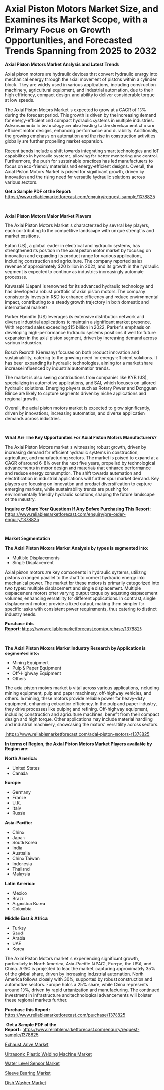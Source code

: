 <p><h1>Axial Piston Motors Market Size, and Examines its Market Scope, with a Primary Focus on Growth Opportunities, and Forecasted Trends Spanning from 2025 to 2032</h1></p><p><strong>Axial Piston Motors Market Analysis and Latest Trends</strong></p>
<p><p>Axial piston motors are hydraulic devices that convert hydraulic energy into mechanical energy through the axial movement of pistons within a cylinder block. They are widely used in various applications, including construction machinery, agricultural equipment, and industrial automation, due to their high efficiency, compact design, and ability to deliver considerable torque at low speeds.</p><p>The Axial Piston Motors Market is expected to grow at a CAGR of 13% during the forecast period. This growth is driven by the increasing demand for energy-efficient and compact hydraulic systems in multiple industries. Advancements in technology are also leading to the development of more efficient motor designs, enhancing performance and durability. Additionally, the growing emphasis on automation and the rise in construction activities globally are further propelling market expansion.</p><p>Recent trends include a shift towards integrating smart technologies and IoT capabilities in hydraulic systems, allowing for better monitoring and control. Furthermore, the push for sustainable practices has led manufacturers to focus on eco-friendly materials and energy-efficient designs. Overall, the Axial Piston Motors Market is poised for significant growth, driven by innovation and the rising need for versatile hydraulic solutions across various sectors.</p></p>
<p><strong>Get a Sample PDF of the Report:&nbsp;</strong> <a href="https://www.reliablemarketforecast.com/enquiry/request-sample/1378825?utm_campaign=1893&utm_medium=2&utm_source=Github&utm_content=ia&utm_term=08042025&utm_id=axial-piston-motors">https://www.reliablemarketforecast.com/enquiry/request-sample/1378825</a></p>
<p>&nbsp;</p>
<p><strong>Axial Piston Motors Major Market Players</strong></p>
<p><p>The Axial Piston Motors Market is characterized by several key players, each contributing to the competitive landscape with unique strengths and market positions. </p><p>Eaton (US), a global leader in electrical and hydraulic systems, has strengthened its position in the axial piston motor market by focusing on innovation and expanding its product range for various applications, including construction and agriculture. The company reported sales revenue of approximately $20 billion in 2022, and its growth in the hydraulic segment is expected to continue as industries increasingly automate processes.</p><p>Kawasaki (Japan) is renowned for its advanced hydraulic technology and has developed a robust portfolio of axial piston motors. The company consistently invests in R&D to enhance efficiency and reduce environmental impact, contributing to a steady growth trajectory in both domestic and international markets.</p><p>Parker Hannifin (US) leverages its extensive distribution network and diverse industrial applications to maintain a significant market presence. With reported sales exceeding $15 billion in 2022, Parker's emphasis on developing high-performance hydraulic systems positions it well for future expansion in the axial piston segment, driven by increasing demand across various industries.</p><p>Bosch Rexroth (Germany) focuses on both product innovation and sustainability, catering to the growing need for energy-efficient solutions. It has been expanding its hydraulic technologies, aiming for a market share increase influenced by industrial automation trends.</p><p>The market is also seeing contributions from companies like KYB (US), specializing in automotive applications, and SAI, which focuses on tailored hydraulic solutions. Emerging players such as Rotary Power and Dongguan Blince are likely to capture segments driven by niche applications and regional growth.</p><p>Overall, the axial piston motors market is expected to grow significantly, driven by innovations, increasing automation, and diverse application demands across industries.</p></p>
<p>&nbsp;</p>
<p><strong>What Are The Key Opportunities For Axial Piston Motors Manufacturers?</strong></p>
<p><p>The Axial Piston Motors market is witnessing robust growth, driven by increasing demand for efficient hydraulic systems in construction, agriculture, and manufacturing sectors. The market is poised to expand at a CAGR of around 6-8% over the next five years, propelled by technological advancements in motor design and materials that enhance performance and reduce energy consumption. The shift towards automation and electrification in industrial applications will further spur market demand. Key players are focusing on innovation and product diversification to capture emerging markets, while sustainability trends are pushing for environmentally friendly hydraulic solutions, shaping the future landscape of the industry.</p></p>
<p><strong>Inquire or Share Your Questions If Any Before Purchasing This Report:</strong> <a href="https://www.reliablemarketforecast.com/enquiry/pre-order-enquiry/1378825?utm_campaign=1893&utm_medium=2&utm_source=Github&utm_content=ia&utm_term=08042025&utm_id=axial-piston-motors">https://www.reliablemarketforecast.com/enquiry/pre-order-enquiry/1378825</a></p>
<p>&nbsp;</p>
<p><strong>Market Segmentation</strong></p>
<p><strong>The Axial Piston Motors Market Analysis by types is segmented into:</strong></p>
<p><ul><li>Multiple Displacements</li><li>Single Displacement</li></ul></p>
<p><p>Axial piston motors are key components in hydraulic systems, utilizing pistons arranged parallel to the shaft to convert hydraulic energy into mechanical power. The market for these motors is primarily categorized into two types: multiple displacement and single displacement. Multiple displacement motors offer varying output torque by adjusting displacement volumes, enhancing versatility for different applications. In contrast, single displacement motors provide a fixed output, making them simpler for specific tasks with consistent power requirements, thus catering to distinct industry needs.</p></p>
<p><strong>Purchase this Report:&nbsp;</strong><a href="https://www.reliablemarketforecast.com/purchase/1378825?utm_campaign=1893&utm_medium=2&utm_source=Github&utm_content=ia&utm_term=08042025&utm_id=axial-piston-motors">https://www.reliablemarketforecast.com/purchase/1378825</a></p>
<p>&nbsp;</p>
<p><strong>The Axial Piston Motors Market Industry Research by Application is segmented into:</strong></p>
<p><ul><li>Mining Equipment</li><li>Pulp & Paper Equipment</li><li>Off-Highway Equipment</li><li>Others</li></ul></p>
<p><p>The axial piston motors market is vital across various applications, including mining equipment, pulp and paper machinery, off-highway vehicles, and others. In mining, these motors provide reliable power for heavy-duty equipment, enhancing extraction efficiency. In the pulp and paper industry, they drive processes like pulping and refining. Off-highway equipment, including construction and agriculture machines, benefit from their compact design and high torque. Other applications may include material handling and industrial machinery, showcasing the motors' versatility across sectors.</p></p>
<p><a href="https://www.reliablemarketforecast.com/axial-piston-motors-r1378825?utm_campaign=1893&utm_medium=2&utm_source=Github&utm_content=ia&utm_term=08042025&utm_id=axial-piston-motors">&nbsp;https://www.reliablemarketforecast.com/axial-piston-motors-r1378825</a></p>
<p><strong>In terms of Region, the Axial Piston Motors Market Players available by Region are:</strong></p>
<p>
    <p> <strong> North America: </strong>
        <ul>
            <li>United States</li>
            <li>Canada</li>
        </ul>
        </p> 
    <p> <strong> Europe: </strong>
        <ul>
            <li>Germany</li>
            <li>France</li>
            <li>U.K.</li>
            <li>Italy</li>
            <li>Russia</li>
        </ul>
        </p> 
    <p> <strong> Asia-Pacific: </strong>
        <ul>
            <li>China</li>
            <li>Japan</li>
            <li>South Korea</li>
            <li>India</li>
            <li>Australia</li>
            <li>China Taiwan</li>
            <li>Indonesia</li>
            <li>Thailand</li>
            <li>Malaysia</li>
        </ul>
        </p> 
    <p> <strong> Latin America: </strong>
        <ul>
            <li>Mexico</li>
            <li>Brazil</li>
            <li>Argentina Korea</li>
            <li>Colombia</li>
        </ul>
        </p> 
    <p> <strong> Middle East & Africa: </strong>
        <ul>
            <li>Turkey</li>
            <li>Saudi</li>
            <li>Arabia</li>
            <li>UAE</li>
            <li>Korea</li>
        </ul>
    </p>
    </p>
<p><p>The Axial Piston Motors market is experiencing significant growth, particularly in North America, Asia-Pacific (APAC), Europe, the USA, and China. APAC is projected to lead the market, capturing approximately 35% of the global share, driven by increasing industrial automation. North America follows closely with 30%, supported by robust construction and automotive sectors. Europe holds a 25% share, while China represents around 10%, driven by rapid urbanization and manufacturing. The continued investment in infrastructure and technological advancements will bolster these regional markets further.</p></p>
<p><strong>Purchase this Report: </strong><a href="https://www.reliablemarketforecast.com/purchase/1378825?utm_campaign=1893&utm_medium=2&utm_source=Github&utm_content=ia&utm_term=08042025&utm_id=axial-piston-motors">https://www.reliablemarketforecast.com/purchase/1378825</a></p>
<p>&nbsp;<strong>Get a Sample PDF of the Report:&nbsp;&nbsp;</strong><a href="https://www.reliablemarketforecast.com/enquiry/request-sample/1378825?utm_campaign=1893&utm_medium=2&utm_source=Github&utm_content=ia&utm_term=08042025&utm_id=axial-piston-motors">https://www.reliablemarketforecast.com/enquiry/request-sample/1378825</a></p>
<p><strong></strong></p>
<p><p><a href="https://github.com/firdwsermald/Market-Research-Report-List-1/blob/main/exhaust-valve-market.md?utm_campaign=1893&utm_medium=2&utm_source=Github&utm_content=ia&utm_term=08042025&utm_id=axial-piston-motors">Exhaust Valve Market</a></p><p><a href="https://github.com/fontshatintj/Market-Research-Report-List-1/blob/main/ultrasonic-plastic-welding-machine-market.md?utm_campaign=1893&utm_medium=2&utm_source=Github&utm_content=ia&utm_term=08042025&utm_id=axial-piston-motors">Ultrasonic Plastic Welding Machine Market</a></p><p><a href="https://github.com/winjelequegt/Market-Research-Report-List-1/blob/main/water-level-sensor-market.md?utm_campaign=1893&utm_medium=2&utm_source=Github&utm_content=ia&utm_term=08042025&utm_id=axial-piston-motors">Water Level Sensor Market</a></p><p><a href="https://github.com/wilzeryammy/Market-Research-Report-List-1/blob/main/sleeve-bearing-market.md?utm_campaign=1893&utm_medium=2&utm_source=Github&utm_content=ia&utm_term=08042025&utm_id=axial-piston-motors">Sleeve Bearing Market</a></p><p><a href="https://github.com/bredevasil2q/Market-Research-Report-List-1/blob/main/dish-washer-market.md?utm_campaign=1893&utm_medium=2&utm_source=Github&utm_content=ia&utm_term=08042025&utm_id=axial-piston-motors">Dish Washer Market</a></p></p>